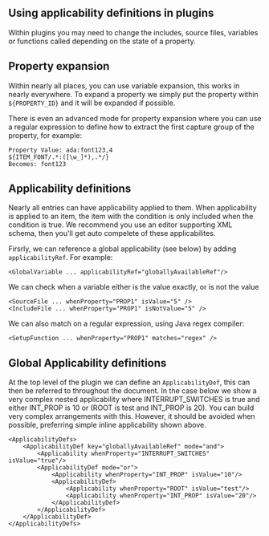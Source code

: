## Using applicability definitions in plugins

Within plugins you may need to change the includes, source files, variables or functions called depending on the state of a property.

## Property expansion

Within nearly all places, you can use variable expansion, this works in nearly everywhere. To expand a property we simply put the property within `${PROPERTY_ID}` and it will be expanded if possible.

There is even an advanced mode for property expansion where you can use a regular expression to define how to extract the first capture group of the property, for example:

    Property Value: ada:font123,4
    ${ITEM_FONT/.*:([\w_]*),.*/}
    Becomes: font123

## Applicability definitions

Nearly all entries can have applicability applied to them. When applicability is applied to an item, the item with the condition is only included when the condition is true. We recommend you use an editor supporting XML schema, then you'll get auto compelete of these applicabilites.

Firsrly, we can reference a global applicability (see below) by adding `applicabilityRef`. For example:

    <GlobalVariable ... applicabilityRef="globallyAvailableRef"/>

We can check when a variable either is the value exactly, or is not the value

    <SourceFile ... whenProperty="PROP1" isValue="5" />
    <IncludeFile ... whenProperty="PROP1" isNotValue="5" />

We can also match on a regular expression, using Java regex compiler:

    <SetupFunction ... whenProperty="PROP1" matches="regex" /> 

## Global Applicability definitions

At the top level of the plugin we can define an `ApplicabilityDef`, this can then be referred to throughout the document. In the case below we show a very complex nested applicability where INTERRUPT_SWITCHES is true and either INT_PROP is 10 or (ROOT is test and INT_PROP is 20). You can build very complex arrangements with this. However, it should be avoided when possible, preferring simple inline applicability shown above.

    <ApplicabilityDefs>
        <ApplicabilityDef key="globallyAvailableRef" mode="and">
            <Applicability whenProperty="INTERRUPT_SWITCHES" isValue="true"/>
            <ApplicabilityDef mode="or">
                <Applicability whenProperty="INT_PROP" isValue="10"/>
                <ApplicabilityDef>
                    <Applicability whenProperty="ROOT" isValue="test"/>
                    <Applicability whenProperty="INT_PROP" isValue="20"/>
                </ApplicabilityDef>
            </ApplicabilityDef>
        </ApplicabilityDef>
    </ApplicabilityDefs>